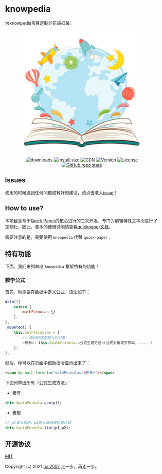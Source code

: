 # knowpedia
为knowpedia项目定制的前端框架。

<p align="center">
    <img src='./knowpedia.png'>
</p>

<p align="center">
  <a href="https://hai2007.gitee.io/npm-downloads?interval=7&packages=knowpedia"><img src="https://img.shields.io/npm/dm/knowpedia.svg" alt="downloads"></a>
  <a href="https://packagephobia.now.sh/result?p=knowpedia"><img src="https://packagephobia.now.sh/badge?p=knowpedia" alt="install size"></a>
  <a href="https://www.jsdelivr.com/package/npm/knowpedia"><img src="https://data.jsdelivr.com/v1/package/npm/knowpedia/badge" alt="CDN"></a>
  <a href="https://www.npmjs.com/package/knowpedia"><img src="https://img.shields.io/npm/v/knowpedia.svg" alt="Version"></a>
  <a href="https://github.com/knowpedia/knowpedia/blob/master/LICENSE"><img src="https://img.shields.io/npm/l/knowpedia.svg" alt="License"></a>
    <a href="https://github.com/knowpedia/knowpedia" target='_blank'><img alt="GitHub repo stars" src="https://img.shields.io/github/stars/knowpedia/knowpedia?style=social"></a>
</p>

## Issues
使用的时候遇到任何问题或有好的建议，请点击进入[issue](https://github.com/knowpedia/knowpedia/issues)！

## How to use?

本项目是基于[Quick Paper](https://github.com/hai2007/quick-paper)的[核心](https://github.com/hai2007/quick-paper#%E6%9B%B4%E5%B0%8F%E7%9A%84%E5%8C%85)进行的二次开发，专门为编辑特殊文本而进行了定制化，因此，基本的使用说明请查看[quickpaper文档](https://hai2007.gitee.io/quick-paper)。

需要注意的是，需要使用 ```knowpedia``` 代替 ```quick-paper``` 。

## 特有功能

下面，我们来列举出 ```knowpedia``` 框架特有的功能！

### 数学公式

首先，你需要在数据中定义公式，语法如下：

```js
data(){
    return {
        mathFormulas:{}
    };
},
 mounted() {
    this.mathFormulas = {
        // 返回的类型是公式对象
        <形参>: this.$mathFormula.<公式生成方法>(公式对象或字符串,......)
    };
},
```

然后，你可以在页面中借助指令显示出来了：

```html
<span kp-math-formula="mathFormulas.<形参>"></span>
```

下面列举出所有『公式生成方法』：

- 根号

```js
this.$mathFormula.gen(p1);
```

- 极限

```js
// p1表示趋向，p2是计算结果的表达式
this.$mathFormula.limt(p1,p2);
```

开源协议
---------------------------------------
[MIT](https://github.com/knowpedia/knowpedia/blob/master/LICENSE)

Copyright (c) 2021 [hai2007](https://hai2007.gitee.io/sweethome/) 走一步，再走一步。
